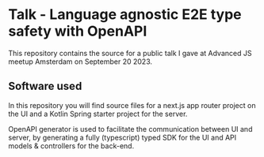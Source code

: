 # Talk - Language agnostic E2E type safety with OpenAPI

This repository contains the source for a public talk I gave at Advanced JS meetup Amsterdam on September 20 2023.

## Software used

In this repository you will find source files for a next.js app router project on the UI and a Kotlin Spring starter project for the server.

OpenAPI generator is used to facilitate the communication between UI and server, by generating a fully (typescript) typed SDK for the UI and API models & controllers for the back-end.
